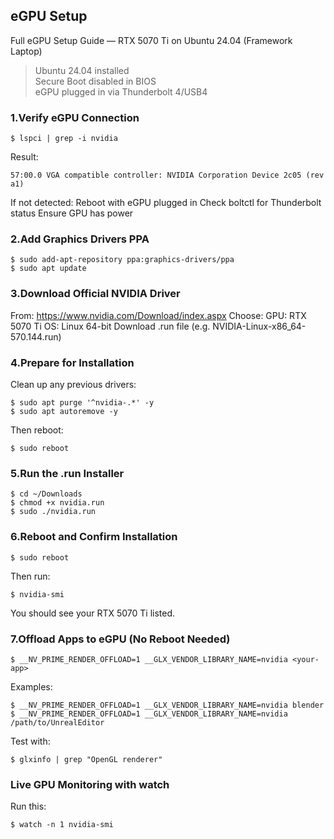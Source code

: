 ## eGPU Setup
Full eGPU Setup Guide — RTX 5070 Ti on Ubuntu 24.04 (Framework Laptop)

>Ubuntu 24.04 installed <br>
>Secure Boot disabled in BIOS <br>
>eGPU plugged in via Thunderbolt 4/USB4

### 1.Verify eGPU Connection
```Shell
$ lspci | grep -i nvidia
```
Result:
```Shell
57:00.0 VGA compatible controller: NVIDIA Corporation Device 2c05 (rev a1)
```
If not detected:
    Reboot with eGPU plugged in
    Check boltctl for Thunderbolt status
    Ensure GPU has power

### 2.Add Graphics Drivers PPA
```Shell
$ sudo add-apt-repository ppa:graphics-drivers/ppa
$ sudo apt update
```

### 3.Download Official NVIDIA Driver

From:
https://www.nvidia.com/Download/index.aspx
Choose:
    GPU: RTX 5070 Ti
    OS: Linux 64-bit
    Download .run file (e.g. NVIDIA-Linux-x86_64-570.144.run)

### 4.Prepare for Installation
Clean up any previous drivers:
```Shell
$ sudo apt purge '^nvidia-.*' -y
$ sudo apt autoremove -y
```

Then reboot:
```Shell
$ sudo reboot
```

### 5.Run the .run Installer
```Shell
$ cd ~/Downloads
$ chmod +x nvidia.run
$ sudo ./nvidia.run
```
### 6.Reboot and Confirm Installation
```Shell
$ sudo reboot
```
Then run:
```Shell
$ nvidia-smi
```
You should see your RTX 5070 Ti listed.

### 7.Offload Apps to eGPU (No Reboot Needed)
```Shell
$ __NV_PRIME_RENDER_OFFLOAD=1 __GLX_VENDOR_LIBRARY_NAME=nvidia <your-app>
```
Examples:
```Shell
$ __NV_PRIME_RENDER_OFFLOAD=1 __GLX_VENDOR_LIBRARY_NAME=nvidia blender
$ __NV_PRIME_RENDER_OFFLOAD=1 __GLX_VENDOR_LIBRARY_NAME=nvidia /path/to/UnrealEditor
```
Test with:
```Shell
$ glxinfo | grep "OpenGL renderer"
```

### Live GPU Monitoring with watch

Run this:
```Shell
$ watch -n 1 nvidia-smi
```


